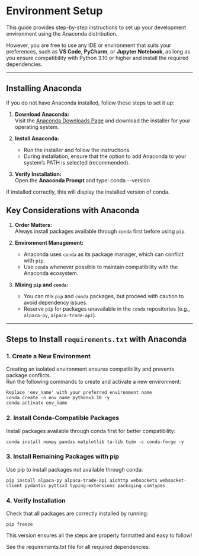 # **Environment Setup**

This guide provides step-by-step instructions to set up your development environment using the Anaconda distribution. 

However, you are free to use any IDE or environment that suits your preferences, such as **VS Code**, **PyCharm**, or **Jupyter Notebook**, as long as you ensure compatibility with Python 3.10 or higher and install the required dependencies.

---

## **Installing Anaconda**
If you do not have Anaconda installed, follow these steps to set it up:
1. **Download Anaconda:**  
   Visit the [Anaconda Downloads Page](https://www.anaconda.com/products/distribution) and download the installer for your operating system.
   
2. **Install Anaconda:**  
   - Run the installer and follow the instructions.  
   - During installation, ensure that the option to add Anaconda to your system’s PATH is selected (recommended).

3. **Verify Installation:**  
   Open the **Anaconda Prompt** and type:
   conda --version

If installed correctly, this will display the installed version of conda.

## **Key Considerations with Anaconda**
1. **Order Matters:**  
   Always install packages available through `conda` first before using `pip`.

2. **Environment Management:**  
   - Anaconda uses `conda` as its package manager, which can conflict with `pip`.  
   - Use `conda` whenever possible to maintain compatibility with the Anaconda ecosystem.

3. **Mixing `pip` and `conda`:**  
   - You can mix `pip` and `conda` packages, but proceed with caution to avoid dependency issues.  
   - Reserve `pip` for packages unavailable in the `conda` repositories (e.g., `alpaca-py`, `alpaca-trade-api`).
   
---

## **Steps to Install `requirements.txt` with Anaconda**

### **1. Create a New Environment**
Creating an isolated environment ensures compatibility and prevents package conflicts.  
Run the following commands to create and activate a new environment:

```
Replace 'env_name' with your preferred environment name
conda create -n env_name python=3.10 -y
conda activate env_name

```

### **2. Install Conda-Compatible Packages**
Install packages available through conda first for better compatibility:
```
conda install numpy pandas matplotlib ta-lib tqdm -c conda-forge -y
```

### **3. Install Remaining Packages with pip**
Use pip to install packages not available through conda:
```
pip install alpaca-py alpaca-trade-api aiohttp websockets websocket-client pydantic pyttsx3 typing-extensions packaging comtypes
```

### **4. Verify Installation**
Check that all packages are correctly installed by running:
```
pip freeze

```
This version ensures all the steps are properly formatted and easy to follow!

See the requirements.txt file for all required dependencies.

